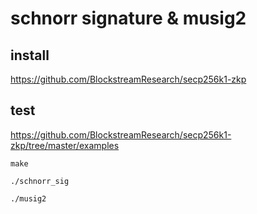 # schnorr signature & musig2

## install

https://github.com/BlockstreamResearch/secp256k1-zkp

## test

https://github.com/BlockstreamResearch/secp256k1-zkp/tree/master/examples

    make

    ./schnorr_sig

    ./musig2

